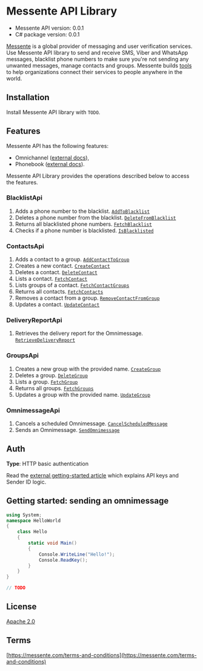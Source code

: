 # Messente API Library

- Messente API version: 0.0.1
- C# package version: 0.0.1

[Messente](https://messente.com) is a global provider of messaging and user verification services. Use Messente API library to send and receive SMS, Viber and WhatsApp messages, blacklist phone numbers to make sure you&#39;re not sending any unwanted messages, manage contacts and groups.  Messente builds [tools](https://messente.com/documentation) to help organizations connect their services to people anywhere in the world.

## Installation

Install Messente API library with `TODO`.

## Features

Messente API has the following features:

- Omnichannel ([external docs](https://messente.com/omnichannel-api)),
- Phonebook ([external docs](https://messente.com/phonebook-api)).

Messente API Library provides the operations described below to access the features.

### BlacklistApi

1. Adds a phone number to the blacklist. [`AddToBlacklist`](docs/BlacklistApi.md#addtoblacklist)
1. Deletes a phone number from the blacklist. [`DeleteFromBlacklist`](docs/BlacklistApi.md#deletefromblacklist)
1. Returns all blacklisted phone numbers. [`FetchBlacklist`](docs/BlacklistApi.md#fetchblacklist)
1. Checks if a phone number is blacklisted. [`IsBlacklisted`](docs/BlacklistApi.md#isblacklisted)

### ContactsApi

1. Adds a contact to a group. [`AddContactToGroup`](docs/ContactsApi.md#addcontacttogroup)
1. Creates a new contact. [`CreateContact`](docs/ContactsApi.md#createcontact)
1. Deletes a contact. [`DeleteContact`](docs/ContactsApi.md#deletecontact)
1. Lists a contact. [`FetchContact`](docs/ContactsApi.md#fetchcontact)
1. Lists groups of a contact. [`FetchContactGroups`](docs/ContactsApi.md#fetchcontactgroups)
1. Returns all contacts. [`FetchContacts`](docs/ContactsApi.md#fetchcontacts)
1. Removes a contact from a group. [`RemoveContactFromGroup`](docs/ContactsApi.md#removecontactfromgroup)
1. Updates a contact. [`UpdateContact`](docs/ContactsApi.md#updatecontact)

### DeliveryReportApi

1. Retrieves the delivery report for the Omnimessage. [`RetrieveDeliveryReport`](docs/DeliveryReportApi.md#retrievedeliveryreport)

### GroupsApi

1. Creates a new group with the provided name. [`CreateGroup`](docs/GroupsApi.md#creategroup)
1. Deletes a group. [`DeleteGroup`](docs/GroupsApi.md#deletegroup)
1. Lists a group. [`FetchGroup`](docs/GroupsApi.md#fetchgroup)
1. Returns all groups. [`FetchGroups`](docs/GroupsApi.md#fetchgroups)
1. Updates a group with the provided name. [`UpdateGroup`](docs/GroupsApi.md#updategroup)

### OmnimessageApi

1. Cancels a scheduled Omnimessage. [`CancelScheduledMessage`](docs/OmnimessageApi.md#cancelscheduledmessage)
1. Sends an Omnimessage. [`SendOmnimessage`](docs/OmnimessageApi.md#sendomnimessage)

## Auth

**Type**: HTTP basic authentication

Read the [external getting-started article](https://messente.com/documentation/getting-started) which explains API keys and Sender ID logic.

## Getting started: sending an omnimessage

```cs
using System;
namespace HelloWorld
{
    class Hello
    {
        static void Main()
        {
            Console.WriteLine("Hello!");
            Console.ReadKey();
        }
    }
}

// TODO

```

## License

[Apache 2.0](http://www.apache.org/licenses/LICENSE-2.0.html)

## Terms

[https://messente.com/terms-and-conditions](https://messente.com/terms-and-conditions)
